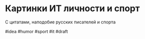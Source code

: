 # Картинки ИТ личности и спорт

С цитатами, наподобие русских писателей и спорта 

#idea #humor #sport #it
#draft